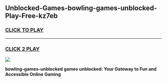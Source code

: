 
## Unblocked-Games-bowling-games-unblocked-Play-Free-kz7eb
<h3>
<a href="https://premium76.site?title=bowling-games-unblocked&ref=18A1">CLICK TO PLAY</a></h3>
<hr>

<h3>
<a href="https://premium76.site?title=bowling-games-unblocked&ref=18A1">CLICK 2 PLAY</a>
  
</h3>

<a href="https://premium76.site?title=bowling-games-unblocked&ref=18A1"><img src="https://clearcache.store/games.png"></a>


**bowling-games-unblocked games unblocked: Your Gateway to Fun and Accessible Online Gaming**

